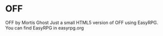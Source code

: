 # OFF
OFF by Mortis Ghost
Just a small HTML5 version of OFF using EasyRPG.
You can find EasyRPG in easyrpg.org

